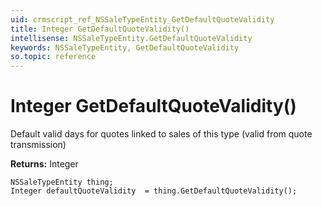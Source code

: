 ```yaml
---
uid: crmscript_ref_NSSaleTypeEntity_GetDefaultQuoteValidity
title: Integer GetDefaultQuoteValidity()
intellisense: NSSaleTypeEntity.GetDefaultQuoteValidity
keywords: NSSaleTypeEntity, GetDefaultQuoteValidity
so.topic: reference
---
```


# Integer GetDefaultQuoteValidity()

Default valid days for quotes linked to sales of this type (valid from quote transmission)

**Returns:** Integer

```crmscript
NSSaleTypeEntity thing;
Integer defaultQuoteValidity  = thing.GetDefaultQuoteValidity();
```

